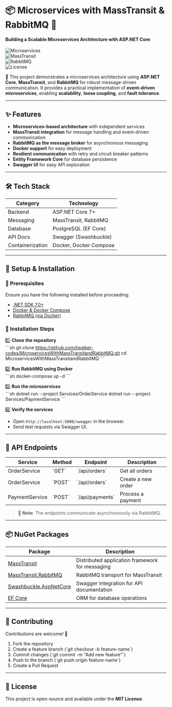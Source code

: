 # 📦 Microservices with MassTransit & RabbitMQ 🐰  
#### Building a Scalable Microservices Architecture with ASP.NET Core  

![Microservices](https://img.shields.io/badge/Microservices-ASP.NET_Core-blue)  
![MassTransit](https://img.shields.io/badge/MassTransit-7.x-green)  
![RabbitMQ](https://img.shields.io/badge/RabbitMQ-3.x-orange)  
![License](https://img.shields.io/badge/License-MIT-lightgrey)  

🚀 This project demonstrates a microservices architecture using **ASP.NET Core**, **MassTransit**, and **RabbitMQ** for robust message-driven communication. It provides a practical implementation of **event-driven microservices**, enabling **scalability**, **loose coupling**, and **fault tolerance**.

---

## ✨ Features  
- **Microservices-based architecture** with independent services  
- **MassTransit integration** for message handling and event-driven communication  
- **RabbitMQ as the message broker** for asynchronous messaging  
- **Docker support** for easy deployment  
- **Resilient communication** with retry and circuit breaker patterns  
- **Entity Framework Core** for database persistence  
- **Swagger UI** for easy API exploration  

---

## 🛠 Tech Stack  

| Category        | Technology |
|----------------|-----------|
| Backend        | ASP.NET Core 7+ |
| Messaging      | MassTransit, RabbitMQ |
| Database       | PostgreSQL (EF Core) |
| API Docs       | Swagger (Swashbuckle) |
| Containerization | Docker, Docker Compose |

---

## 📌 Setup & Installation  

### 🔧 Prerequisites  
Ensure you have the following installed before proceeding:  
- [.NET SDK 7.0+](https://dotnet.microsoft.com/en-us/download)  
- [Docker & Docker Compose](https://www.docker.com/get-started)  
- [RabbitMQ (via Docker)](https://www.rabbitmq.com/download.html)  

### 🚀 Installation Steps  

1️⃣ **Clone the repository**  
\`\`\`sh
git clone https://github.com/twalker-codes/MicroservicesWithMassTransitandRabbitMQ.git
cd MicroservicesWithMassTransitandRabbitMQ
\`\`\`

2️⃣ **Run RabbitMQ using Docker**  
\`\`\`sh
docker-compose up -d
\`\`\`

3️⃣ **Run the microservices**  
\`\`\`sh
dotnet run --project Services/OrderService
dotnet run --project Services/PaymentService
\`\`\`

4️⃣ **Verify the services**  
- Open `http://localhost:5000/swagger` in the browser.  
- Send test requests via Swagger UI.  

---

## 📡 API Endpoints  

| Service       | Method | Endpoint               | Description                  |
|--------------|--------|------------------------|------------------------------|
| OrderService | \`GET\`  | \`/api/orders\`          | Get all orders               |
| OrderService | \`POST\` | \`/api/orders\`          | Create a new order           |
| PaymentService | \`POST\` | \`/api/payments\`       | Process a payment            |

> 📌 **Note**: The endpoints communicate asynchronously via RabbitMQ.

---

## 📦 NuGet Packages  

| Package | Description |
|---------|-------------|
| [MassTransit](https://www.nuget.org/packages/MassTransit/) | Distributed application framework for messaging |
| [MassTransit.RabbitMQ](https://www.nuget.org/packages/MassTransit.RabbitMQ/) | RabbitMQ transport for MassTransit |
| [Swashbuckle.AspNetCore](https://www.nuget.org/packages/Swashbuckle.AspNetCore/) | Swagger integration for API documentation |
| [EF Core](https://www.nuget.org/packages/Microsoft.EntityFrameworkCore/) | ORM for database operations |

---

## 🤝 Contributing  

Contributions are welcome! 🚀  
1. Fork the repository  
2. Create a feature branch (\`git checkout -b feature-name\`)  
3. Commit changes (\`git commit -m "Add new feature"\`)  
4. Push to the branch (\`git push origin feature-name\`)  
5. Create a Pull Request  

---

## 📜 License  

This project is open-source and available under the **MIT License**.  
